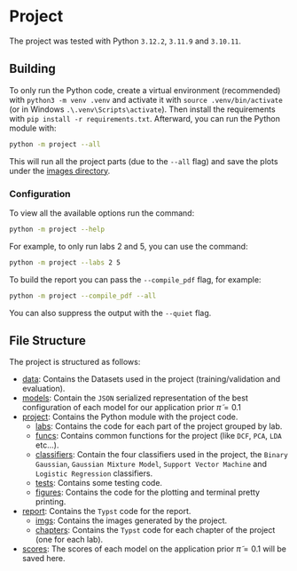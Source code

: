# Project

The project was tested with Python `3.12.2`, `3.11.9` and `3.10.11`.

## Building

To only run the Python code, create a virtual environment (recommended) with `python3 -m venv .venv` and activate it with `source .venv/bin/activate` (or in Windows `.\.venv\Scripts\activate`). Then install the requirements with `pip install -r requirements.txt`. Afterward, you can run the Python module with:

```bash
python -m project --all
```

This will run all the project parts (due to the `--all` flag) and save the plots under the [images directory](report/imgs).

### Configuration

To view all the available options run the command:

```bash
python -m project --help
```

For example, to only run labs 2 and 5, you can use the command:

```bash
python -m project --labs 2 5
```

To build the report you can pass the `--compile_pdf` flag, for example:

```bash
python -m project --compile_pdf --all
```

You can also suppress the output with the `--quiet` flag.

## File Structure

The project is structured as follows:

- [data](data): Contains the Datasets used in the project (training/validation and evaluation).
- [models](models): Contain the `JSON` serialized representation of the best configuration of each model for our application prior $\tilde{\pi} = 0.1$
- [project](project): Contains the Python module with the project code.
  - [labs](project/labs): Contains the code for each part of the project grouped by lab.
  - [funcs](project/funcs): Contains common functions for the project (like `DCF`, `PCA`, `LDA` etc...).
  - [classifiers](project/classifiers): Contain the four classifiers used in the project, the `Binary Gaussian`, `Gaussian Mixture Model`, `Support Vector Machine` and `Logistic Regression` classifiers.
  - [tests](project/tests): Contains some testing code.
  - [figures](project/figures): Contains the code for the plotting and terminal pretty printing.
- [report](report): Contains the `Typst` code for the report.
  - [imgs](report/imgs): Contains the images generated by the project.
  - [chapters](report/chapters): Contains the `Typst` code for each chapter of the project (one for each lab).
- [scores](scores): The scores of each model on the application prior $\tilde{\pi} = 0.1$ will be saved here.
